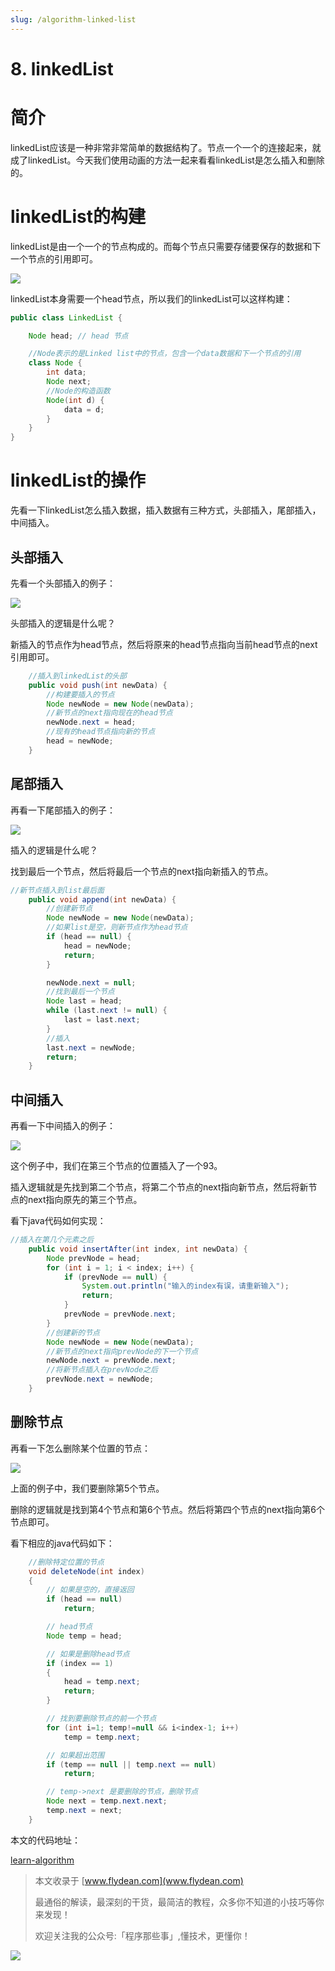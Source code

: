 ```yaml
---
slug: /algorithm-linked-list
---
```


# 8. linkedList

# 简介

linkedList应该是一种非常非常简单的数据结构了。节点一个一个的连接起来，就成了linkedList。今天我们使用动画的方法一起来看看linkedList是怎么插入和删除的。

# linkedList的构建

linkedList是由一个一个的节点构成的。而每个节点只需要存储要保存的数据和下一个节点的引用即可。

![](https://img-blog.csdnimg.cn/20200711205130793.png)

linkedList本身需要一个head节点，所以我们的linkedList可以这样构建：

~~~java
public class LinkedList {

    Node head; // head 节点

    //Node表示的是Linked list中的节点，包含一个data数据和下一个节点的引用
    class Node {
        int data;
        Node next;
        //Node的构造函数
        Node(int d) {
            data = d;
        }
    }
}
~~~

# linkedList的操作

先看一下linkedList怎么插入数据，插入数据有三种方式，头部插入，尾部插入，中间插入。

## 头部插入

先看一个头部插入的例子：

![](https://img-blog.csdnimg.cn/20200711205530567.gif)

头部插入的逻辑是什么呢？

新插入的节点作为head节点，然后将原来的head节点指向当前head节点的next引用即可。

~~~java
    //插入到linkedList的头部
    public void push(int newData) {
        //构建要插入的节点
        Node newNode = new Node(newData);
        //新节点的next指向现在的head节点
        newNode.next = head;
        //现有的head节点指向新的节点
        head = newNode;
    }
~~~

## 尾部插入

再看一下尾部插入的例子：

![](https://img-blog.csdnimg.cn/20200711210506686.gif)

插入的逻辑是什么呢？

找到最后一个节点，然后将最后一个节点的next指向新插入的节点。

~~~java
//新节点插入到list最后面
    public void append(int newData) {
        //创建新节点
        Node newNode = new Node(newData);
        //如果list是空，则新节点作为head节点
        if (head == null) {
            head = newNode;
            return;
        }

        newNode.next = null;
        //找到最后一个节点
        Node last = head;
        while (last.next != null) {
            last = last.next;
        }
        //插入
        last.next = newNode;
        return;
    }
~~~

## 中间插入

再看一下中间插入的例子：

![](https://img-blog.csdnimg.cn/2020071121075628.gif)

这个例子中，我们在第三个节点的位置插入了一个93。

插入逻辑就是先找到第二个节点，将第二个节点的next指向新节点，然后将新节点的next指向原先的第三个节点。

看下java代码如何实现：

~~~java
//插入在第几个元素之后
    public void insertAfter(int index, int newData) {
        Node prevNode = head;
        for (int i = 1; i < index; i++) {
            if (prevNode == null) {
                System.out.println("输入的index有误，请重新输入");
                return;
            }
            prevNode = prevNode.next;
        }
        //创建新的节点
        Node newNode = new Node(newData);
        //新节点的next指向prevNode的下一个节点
        newNode.next = prevNode.next;
        //将新节点插入在prevNode之后
        prevNode.next = newNode;
    }
~~~

## 删除节点

再看一下怎么删除某个位置的节点：

![](https://img-blog.csdnimg.cn/20200711211322969.gif)

上面的例子中，我们要删除第5个节点。

删除的逻辑就是找到第4个节点和第6个节点。然后将第四个节点的next指向第6个节点即可。

看下相应的java代码如下：

~~~java
    //删除特定位置的节点
    void deleteNode(int index)
    {
        // 如果是空的，直接返回
        if (head == null)
            return;

        // head节点
        Node temp = head;

        // 如果是删除head节点
        if (index == 1)
        {
            head = temp.next;
            return;
        }

        // 找到要删除节点的前一个节点
        for (int i=1; temp!=null && i<index-1; i++)
            temp = temp.next;

        // 如果超出范围
        if (temp == null || temp.next == null)
            return;

        // temp->next 是要删除的节点，删除节点
        Node next = temp.next.next;
        temp.next = next;
    }
~~~

本文的代码地址：

[learn-algorithm](https://github.com/ddean2009/learn-algorithm/tree/master/sorting)

> 本文收录于 [www.flydean.com](www.flydean.com)
>
> 最通俗的解读，最深刻的干货，最简洁的教程，众多你不知道的小技巧等你来发现！
> 
> 欢迎关注我的公众号:「程序那些事」,懂技术，更懂你！

![](https://img-blog.csdnimg.cn/20200709152618916.png)





